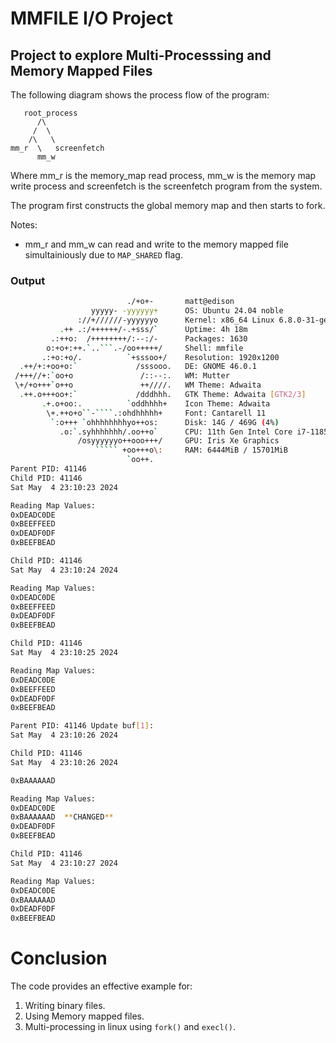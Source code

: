 # MMFILE I/O Project
## Project to explore Multi-Processsing and Memory Mapped Files
The following diagram shows the process flow of the program:

```
   root_process
      /\
     /  \
    /\   \
mm_r  \   screenfetch
      mm_w
```
Where mm_r is the memory_map read process, mm_w is the memory map write process and screenfetch is the screenfetch program from the system.

The program first constructs the global memory map and then starts to fork.

Notes:
  - mm_r and mm_w can read and write to the memory mapped file simultainiously due to `MAP_SHARED` flag.

### Output
```bash
                          ./+o+-       matt@edison
                  yyyyy- -yyyyyy+      OS: Ubuntu 24.04 noble
               ://+//////-yyyyyyo      Kernel: x86_64 Linux 6.8.0-31-generic
           .++ .:/++++++/-.+sss/`      Uptime: 4h 18m
         .:++o:  /++++++++/:--:/-      Packages: 1630
        o:+o+:++.`..```.-/oo+++++/     Shell: mmfile
       .:+o:+o/.          `+sssoo+/    Resolution: 1920x1200
  .++/+:+oo+o:`             /sssooo.   DE: GNOME 46.0.1
 /+++//+:`oo+o               /::--:.   WM: Mutter
 \+/+o+++`o++o               ++////.   WM Theme: Adwaita
  .++.o+++oo+:`             /dddhhh.   GTK Theme: Adwaita [GTK2/3]
       .+.o+oo:.          `oddhhhh+    Icon Theme: Adwaita
        \+.++o+o``-````.:ohdhhhhh+     Font: Cantarell 11
         `:o+++ `ohhhhhhhhyo++os:      Disk: 14G / 469G (4%)
           .o:`.syhhhhhhh/.oo++o`      CPU: 11th Gen Intel Core i7-1185G7 @ 8x 4.8GHz [51.0°C]
               /osyyyyyyo++ooo+++/     GPU: Iris Xe Graphics
                   ````` +oo+++o\:     RAM: 6444MiB / 15701MiB
                          `oo++.      
Parent PID: 41146
Child PID: 41146
Sat May  4 23:10:23 2024

Reading Map Values:
0xDEADC0DE
0xBEEFFEED
0xDEADF0DF
0xBEEFBEAD

Child PID: 41146
Sat May  4 23:10:24 2024

Reading Map Values:
0xDEADC0DE
0xBEEFFEED
0xDEADF0DF
0xBEEFBEAD

Child PID: 41146
Sat May  4 23:10:25 2024

Reading Map Values:
0xDEADC0DE
0xBEEFFEED
0xDEADF0DF
0xBEEFBEAD

Parent PID: 41146 Update buf[1]:
Sat May  4 23:10:26 2024

Child PID: 41146
Sat May  4 23:10:26 2024

0xBAAAAAAD

Reading Map Values:
0xDEADC0DE
0xBAAAAAAD  **CHANGED** 
0xDEADF0DF
0xBEEFBEAD

Child PID: 41146
Sat May  4 23:10:27 2024

Reading Map Values:
0xDEADC0DE
0xBAAAAAAD
0xDEADF0DF
0xBEEFBEAD
```
# Conclusion
The code provides an effective example for:
  1. Writing binary files.
  1. Using Memory mapped files.
  1. Multi-processing in linux using `fork()` and `execl()`.